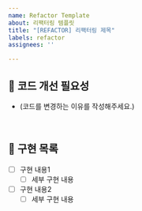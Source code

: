 ```yaml
---
name: Refactor Template
about: 리팩터링 템플릿
title: "[REFACTOR] 리팩터링 제목"
labels: refactor
assignees: ''

---
```


## 🤔 코드 개선 필요성

- (코드를 변경하는 이유를 작성해주세요.)

<br>

## 📝 구현 목록

- [ ] 구현 내용1
  - [ ] 세부 구현 내용
- [ ] 구현 내용2
  - [ ] 세부 구현 내용

<br>

<!--
## 👀 참고자료

- (스크린샷이나 참고할 추가 자료를 넣어주세요.)
 -->
